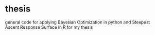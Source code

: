 # thesis
general code for applying Bayesian Optimization in python and Steepest Ascent Response Surface in R for my thesis
